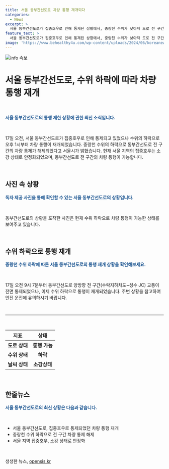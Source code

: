 ```yaml
---
title: 서울 동부간선도로 차량 통행 재개되다
categories:
  - News
excerpt: >
  서울 동부간선도로가 집중호우로 인해 통제된 상황에서, 중랑천 수위가 낮아져 도로 전 구간 차량 통제가 해제되었다. 서울시는 집중호우가 소강상태에 접어들면서 차량 통행이 재개되었으며, 사진에서 볼 수 있듯이 도로 상황은 안전한 것으로 보인다.
feature_text: >
  서울 동부간선도로가 집중호우로 인해 통제된 상황에서, 중랑천 수위가 낮아져 도로 전 구간 차량 통제가 해제되었다. 서울시는 집중호우가 소강상태에 접어들면서 차량 통행이 재개되었으며, 사진에서 볼 수 있듯이 도로 상황은 안전한 것으로 보인다.
image: 'https://www.behealthy4u.com/wp-content/uploads/2024/06/koreanews.jpg'
---
```


<p><img src="https://www.behealthy4u.com/wp-content/uploads/2024/06/koreanews.jpg" alt="info 속보" /></p>

<h1 data-ke-size="size28">서울 동부간선도로, 수위 하락에 따라 차량 통행 재개</h1>

<p data-ke-size="size16">&nbsp;</p>

<p data-ke-size="size16"><b><span style="color: #1a5490;">서울 동부간선도로의 통행 제한 상황에 관한 최신 소식입니다.</span></b></p>

<p data-ke-size="size16">&nbsp;</p>

<p data-ke-size="size16">17일 오전, 서울 동부간선도로가 집중호우로 인해 통제되고 있었으나 수위의 하락으로 오후 1시부터 차량 통행이 재개되었습니다. 중랑천 수위의 하락으로 동부간선도로 전 구간의 차량 통제가 해제되었다고 서울시가 밝혔습니다. 현재 서울 지역의 집중호우는 소강 상태로 안정화되었으며, 동부간선도로 전 구간의 차량 통행이 가능합니다.</p>

<p data-ke-size="size16">&nbsp;</p>

<h2 data-ke-size="size26">사진 속 상황</h2>

<p data-ke-size="size16"><b><span style="color: #1a5490;">독자 제공 사진을 통해 확인할 수 있는 서울 동부간선도로의 상황입니다.</span></b></p>

<p data-ke-size="size16">&nbsp;</p>

<p data-ke-size="size16">동부간선도로의 상황을 포착한 사진은 현재 수위 하락으로 차량 통행이 가능한 상태를 보여주고 있습니다. </p>

<p data-ke-size="size16">&nbsp;</p>

<h2 data-ke-size="size26">수위 하락으로 통행 재개</h2>

<p data-ke-size="size16"><b><span style="color: #1a5490;">중랑천 수위 하락에 따른 서울 동부간선도로의 통행 재개 상황을 확인해보세요.</span></b></p>

<p data-ke-size="size16">&nbsp;</p>

<p data-ke-size="size16">17일 오전 9시 7분부터 동부간선도로 양방향 전 구간(수락지하차도~성수 JC) 교통이 전면 통제되었으나, 이제 수위 하락으로 통행이 재개되었습니다. 주변 상황을 참고하여 안전 운전에 유의하시기 바랍니다.</p>

<p data-ke-size="size16">&nbsp;</p>

<hr>

<p data-ke-size="size16">&nbsp;</p>

<table>
<thead>
<tr>
<th style="text-align: center;">지표</th>
<th style="text-align: center;">상태</th>
</tr>
</thead>
<tbody>
<tr>
<td style="text-align: center;"><b>도로 상태</b></td>
<td style="text-align: center;"><b>통행 가능</b></td>
</tr>
<tr>
<td style="text-align: center;"><b>수위 상태</b></td>
<td style="text-align: center;"><b>하락</b></td>
</tr>
<tr>
<td style="text-align: center;"><b>날씨 상태</b></td>
<td style="text-align: center;"><b>소강상태</b></td>
</tr>
</tbody>
</table>

<p data-ke-size="size16">&nbsp;</p>

<h2 data-ke-size="size26">한줄뉴스</h2>

<p data-ke-size="size16"><b><span style="color: #1a5490;">서울 동부간선도로의 최신 상황은 다음과 같습니다.</span></b></p>

<p data-ke-size="size16">&nbsp;</p>

<ul>
<li>서울 동부간선도로, 집중호우로 통제되었던 차량 통행 재개</li>
<li>중랑천 수위 하락으로 전 구간 차량 통제 해제</li>
<li>서울 지역 집중호우, 소강 상태로 안정화</li>
</ul>

<p data-ke-size="size16">&nbsp;</p>
생생한 뉴스, <a href="https://opensis.kr" rel="dofollow">opensis.kr</a>


